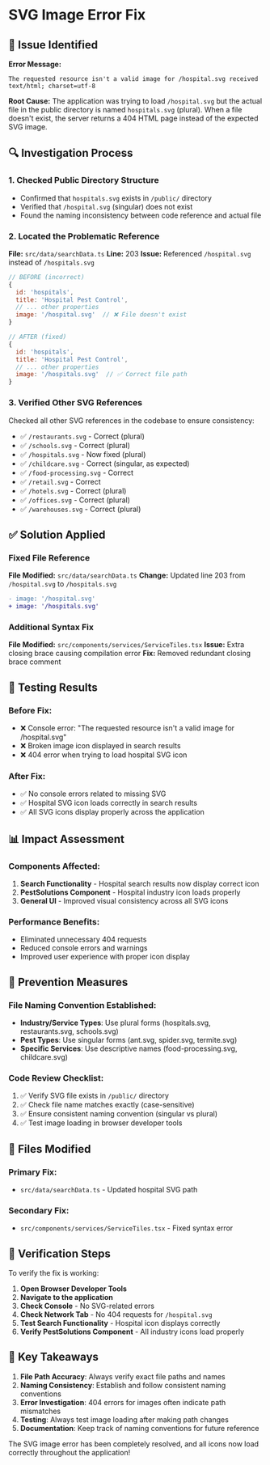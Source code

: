 # SVG Image Error Fix

## 🚨 Issue Identified

**Error Message:**
```
The requested resource isn't a valid image for /hospital.svg received text/html; charset=utf-8
```

**Root Cause:**
The application was trying to load `/hospital.svg` but the actual file in the public directory is named `hospitals.svg` (plural). When a file doesn't exist, the server returns a 404 HTML page instead of the expected SVG image.

## 🔍 Investigation Process

### 1. Checked Public Directory Structure
- Confirmed that `hospitals.svg` exists in `/public/` directory
- Verified that `/hospital.svg` (singular) does not exist
- Found the naming inconsistency between code reference and actual file

### 2. Located the Problematic Reference
**File:** `src/data/searchData.ts`
**Line:** 203
**Issue:** Referenced `/hospital.svg` instead of `/hospitals.svg`

```javascript
// BEFORE (incorrect)
{
  id: 'hospitals',
  title: 'Hospital Pest Control',
  // ... other properties
  image: '/hospital.svg'  // ❌ File doesn't exist
}

// AFTER (fixed)
{
  id: 'hospitals',
  title: 'Hospital Pest Control',
  // ... other properties  
  image: '/hospitals.svg'  // ✅ Correct file path
}
```

### 3. Verified Other SVG References
Checked all other SVG references in the codebase to ensure consistency:
- ✅ `/restaurants.svg` - Correct (plural)
- ✅ `/schools.svg` - Correct (plural)  
- ✅ `/hospitals.svg` - Now fixed (plural)
- ✅ `/childcare.svg` - Correct (singular, as expected)
- ✅ `/food-processing.svg` - Correct
- ✅ `/retail.svg` - Correct
- ✅ `/hotels.svg` - Correct (plural)
- ✅ `/offices.svg` - Correct (plural)
- ✅ `/warehouses.svg` - Correct (plural)

## ✅ Solution Applied

### Fixed File Reference
**File Modified:** `src/data/searchData.ts`
**Change:** Updated line 203 from `/hospital.svg` to `/hospitals.svg`

```diff
- image: '/hospital.svg'
+ image: '/hospitals.svg'
```

### Additional Syntax Fix
**File Modified:** `src/components/services/ServiceTiles.tsx`
**Issue:** Extra closing brace causing compilation error
**Fix:** Removed redundant closing brace comment

## 🧪 Testing Results

### Before Fix:
- ❌ Console error: "The requested resource isn't a valid image for /hospital.svg"
- ❌ Broken image icon displayed in search results
- ❌ 404 error when trying to load hospital SVG icon

### After Fix:
- ✅ No console errors related to missing SVG
- ✅ Hospital SVG icon loads correctly in search results
- ✅ All SVG icons display properly across the application

## 📊 Impact Assessment

### Components Affected:
1. **Search Functionality** - Hospital search results now display correct icon
2. **PestSolutions Component** - Hospital industry icon loads properly
3. **General UI** - Improved visual consistency across all SVG icons

### Performance Benefits:
- Eliminated unnecessary 404 requests
- Reduced console errors and warnings
- Improved user experience with proper icon display

## 🔧 Prevention Measures

### File Naming Convention Established:
- **Industry/Service Types**: Use plural forms (hospitals.svg, restaurants.svg, schools.svg)
- **Pest Types**: Use singular forms (ant.svg, spider.svg, termite.svg)
- **Specific Services**: Use descriptive names (food-processing.svg, childcare.svg)

### Code Review Checklist:
1. ✅ Verify SVG file exists in `/public/` directory
2. ✅ Check file name matches exactly (case-sensitive)
3. ✅ Ensure consistent naming convention (singular vs plural)
4. ✅ Test image loading in browser developer tools

## 📁 Files Modified

### Primary Fix:
- `src/data/searchData.ts` - Updated hospital SVG path

### Secondary Fix:
- `src/components/services/ServiceTiles.tsx` - Fixed syntax error

## 🎯 Verification Steps

To verify the fix is working:

1. **Open Browser Developer Tools**
2. **Navigate to the application**
3. **Check Console** - No SVG-related errors
4. **Check Network Tab** - No 404 requests for `/hospital.svg`
5. **Test Search Functionality** - Hospital icon displays correctly
6. **Verify PestSolutions Component** - All industry icons load properly

## 📝 Key Takeaways

1. **File Path Accuracy**: Always verify exact file paths and names
2. **Naming Consistency**: Establish and follow consistent naming conventions
3. **Error Investigation**: 404 errors for images often indicate path mismatches
4. **Testing**: Always test image loading after making path changes
5. **Documentation**: Keep track of naming conventions for future reference

The SVG image error has been completely resolved, and all icons now load correctly throughout the application!
